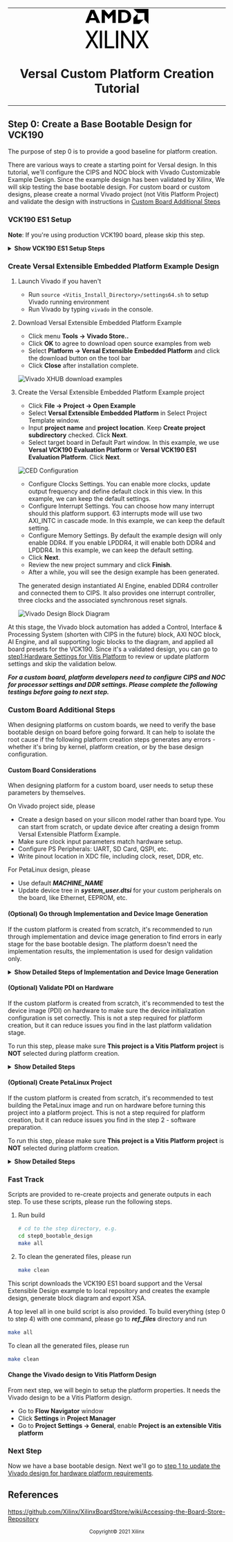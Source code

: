<!-- 
# Copyright 2020 Xilinx Inc.
# 
# Licensed under the Apache License, Version 2.0 (the "License");
# you may not use this file except in compliance with the License.
# You may obtain a copy of the License at
#
#     http://www.apache.org/licenses/LICENSE-2.0
#
# Unless required by applicable law or agreed to in writing, software
# distributed under the License is distributed on an "AS IS" BASIS,
# WITHOUT WARRANTIES OR CONDITIONS OF ANY KIND, either express or implied.
# See the License for the specific language governing permissions and
# limitations under the License.
-->


<table class="sphinxhide" width="100%">
 <tr width="100%">
    <td align="center"><img src="https://raw.githubusercontent.com/Xilinx/Image-Collateral/main/xilinx-logo.png" width="30%"/><h1>Versal Custom Platform Creation Tutorial</h1>
    </td>
 </tr>
</table>

## Step 0: Create a Base Bootable Design for VCK190

The purpose of step 0 is to provide a good baseline for platform creation.

There are various ways to create a starting point for Versal design. In this tutorial, we'll configure the CIPS and NOC block with Vivado Customizable Example Design. Since the example design has been validated by Xilinx, We will skip testing the base bootable design. For custom board or custom designs, please create a normal Vivado project (not Vitis Platform Project) and validate the design with instructions in [Custom Board Additional Steps](#custom-board-additional-steps)




### VCK190 ES1 Setup

**Note**: If you're using production VCK190 board, please skip this step.

<details>
  <summary><b>Show VCK190 ES1 Setup Steps</b></summary>


#### VCK190 ES1 Setup: Enable Versal ES Devices



Edit your `<Vivado_Installation_Path>/scripts/Vivado_init.tcl` and `<Vivado_Installation_Path>/scripts/hls_init.tcl` to add the following line:

```
enable_beta_device xcvc*
```

#### VCK190 ES1 Setup: Download VCK190 ES1 board file

**Note**: If you're using production VCK190 board, please skip this step.

1. Launch Vivado

   - Run `source <Vitis_Install_Directory>/settings64.sh` to setup Vivado running environment
   - Run Vivado by typing `vivado` in the console.

2. Download VCK190 ES1 board file

   - Click **Tools -> XHUB Store**
   - Click **OK** to agree with the information.
   - Go to **Board** tab
   - Expand **Evaluation Boards**
   - Select **Versal VCK190 ES1 Evaluation Platform**
   - Click **Install** button
   - Click **Close** to close the window 

</details>


### Create Versal Extensible Embedded Platform Example Design

1. Launch Vivado if you haven't

   - Run `source <Vitis_Install_Directory>/settings64.sh` to setup Vivado running environment
   - Run Vivado by typing `vivado` in the console.

2. Download Versal Extensible Embedded Platform Example

   - Click menu **Tools -> Vivado Store..**
   - Click **OK** to agree to download open source examples from web
   - Select **Platform -> Versal Extensible Embedded Platform** and click the download button on the tool bar
   - Click **Close** after installation complete.

   ![Vivado XHUB download examples](images/step0/vivado_download_example.png)

3. Create the Versal Extensible Embedded Platform Example project

   - Click **File -> Project -> Open Example**
   - Select **Versal Extensible Embedded Platform** in Select Project Template window.
   - Input **project name** and **project location**. Keep **Create project subdirectory** checked. Click **Next**.
   - Select target board in Default Part window. In this example, we use **Versal VCK190 Evaluation Platform** or **Versal VCK190 ES1 Evaluation Platform**. Click **Next**.

   ![CED Configuration](./images/step0/vivado_ced_config.png)

   - Configure Clocks Settings. You can enable more clocks, update output frequency and define default clock in this view. In this example, we can keep the default settings.
   - Configure Interrupt Settings. You can choose how many interrupt should this platform support. 63 interrupts mode will use two AXI_INTC in cascade mode. In this example, we can keep the default setting.
   - Configure Memory Settings. By default the example design will only enable DDR4. If you enable LPDDR4, it will enable both DDR4 and LPDDR4. In this example, we can keep the default setting.
   - Click **Next**.
   - Review the new project summary and click **Finish**.
   - After a while, you will see the design example has been generated.

   The generated design instantiated AI Engine, enabled DDR4 controller and connected them to CIPS. It also provides one interrupt controller, three clocks and the associated synchronous reset signals.

   ![Vivado Design Block Diagram](images/step0/vivado_design_diagram.png)

   

At this stage, the Vivado block automation has added a Control, Interface & Processing System (shorten with CIPS in the future) block, AXI NOC block, AI Engine, and all supporting logic blocks to the diagram, and applied all board presets for the VCK190. Since it's a validated design, you can go to [step1:Hardware Settings for Vitis Platform](step1.md) to review or update platform settings and skip the validation below.

***For a custom board, platform developers need to configure CIPS and NOC for processor settings and DDR settings. Please complete the following testings before going to next step.***

### Custom Board Additional Steps

When designing platforms on custom boards, we need to verify the base bootable design on board before going forward. It can help to isolate the root cause if the following platform creation steps generates any errors - whether it's bring by kernel, platform creation, or by the base design configuration.

#### Custom Board Considerations

When designing platform for a custom board, user needs to setup these parameters by themselves.

On Vivado project side, please

- Create a design based on your silicon model rather than board type. You can start from scratch, or update device after creating a design fromm Versal Extensible Platform Example.
- Make sure clock input parameters match hardware setup.
- Configure PS Peripherals: UART, SD Card, QSPI, etc.
- Write pinout location in XDC file, including clock, reset, DDR, etc.

For PetaLinux design, please

- Use default ***MACHINE_NAME***
- Update device tree in ***system_user.dtsi*** for your custom peripherals on the board, like Ethernet, EEPROM, etc.


#### (Optional) Go through Implementation and Device Image Generation

If the custom platform is created from scratch, it's recommended to run through implementation and device image generation to find errors in early stage for the base bootable design. The platform doesn't need the implementation results, the implementation is used for design validation only.

<details>
  <summary><b>Show Detailed Steps of Implementation and Device Image Generation</b></summary>

1. To run this step, please make sure the project is a normal project. **This project is a Vitis Platform project** should **NOT**  be selected during Vivado project creation. Go to **Flow Navigator -> Project Manager -> Settings**. Uncheck **This project is a Vitis Platform project** if it's enabled.

   ![Missing Images](./images/step0/vivado_project_property.png)

2. Validate the Block Design

   - Click ***Validate Design (F6)*** button in block diagram toolbar.

3. Create HDL Wrapper

   - In Sources tab, right click system.bd and select ***Create HDL Wrapper***. In the pop-up window, select ***Let Vivado Manage***.

4. Generate Device Image

   - Click ***Generate Device Image*** in Flow Navigator

   - Click ***Yes*** if it pops up a message to say *No Implementation Results Available*.

   ![missing image](./images/step0/vivado_no_imp_avail.png)

   - Click ***OK*** for default options for Launch Runs dialouge.

   It takes a while to generate block diagram and run through implementation.

   PDI is generated in `vck190_custom_platform.runs/impl_1/`

5. Export fixed XSA for PetaLinux project Creation

   a) Click Menu ***File -> Export -> Export Hardware***. Click Next.

   b) Select Output to ***Include Device Image***. Click Next.

   c) Set output XSA file name and directory. Click Next.

   d) Click Finish

</details>

#### (Optional) Validate PDI on Hardware

If the custom platform is created from scratch, it's recommended to test the device image (PDI) on hardware to make sure the device initialization configuration is set correctly. This is not a step required for platform creation, but it can reduce issues you find in the last platform validation stage.

To run this step, please make sure **This project is a Vitis Platform project** is **NOT** selected during platform creation.

<details>
  <summary><b>Show Detailed Steps</b></summary>

1. Connect hardware server in XSCT

   ```tcl
   # If JTAG cable is connected locally
   connect
   
   # If JTAG cable is connected on another server, launch hw_server on that server then connect to that remote hardware server
   connect -url TCP:<SERVER NAME or IP>:3121
   ```
   
   

2. Download PDI in XSCT

   ```tcl
   device program <PDI file>
   ```

   PDI program should download without errors. If any error occurs in XSCT console, please check block design settings.

   Here's the sample prints on UART console of VCK190 board

<!--TODO: update for 2021.2 log -->
<details>
  <summary><b>Show Log</b></summary>

   ```
   [8.716546]****************************************
   [10.387178]Xilinx Versal Platform Loader and Manager
   [15.181959]Release 2020.2   Nov 30 2020  -  07:20:11
   [19.889662]Platform Version: v1.0 PMC: v1.0, PS: v1.0
   [24.684093]BOOTMODE: 0, MULTIBOOT: 0x0
   [28.172159]****************************************
   [32.817343] 28.506881 ms for PrtnNum: 1, Size: 2224 Bytes
   [37.939565]-------Loading Prtn No: 0x2
   [41.975581] 0.531603 ms for PrtnNum: 2, Size: 48 Bytes
   [46.307975]-------Loading Prtn No: 0x3
   [153.848428] 104.031565 ms for PrtnNum: 3, Size: 57168 Bytes
   [156.392071]-------Loading Prtn No: 0x4
   [159.994956] 0.012506 ms for PrtnNum: 4, Size: 2512 Bytes
   [165.110546]-------Loading Prtn No: 0x5
   [168.715028] 0.014362 ms for PrtnNum: 5, Size: 3424 Bytes
   [173.831756]-------Loading Prtn No: 0x6
   [177.430206] 0.007693 ms for PrtnNum: 6, Size: 80 Bytes
   [182.427400]+++++++Loading Image No: 0x2, Name: pl_cfi, Id: 0x18700000
   [188.652918]-------Loading Prtn No: 0x7
   [1564.072421] 1371.823162 ms for PrtnNum: 7, Size: 707472 Bytes
   [1566.876806]-------Loading Prtn No: 0x8
   [1956.351062] 385.792100 ms for PrtnNum: 8, Size: 365712 Bytes
   [1959.102465]+++++++Loading Image No: 0x3, Name: fpd, Id: 0x0420C003
   [1965.172668]-------Loading Prtn No: 0x9
   [1969.287834] 0.436437 ms for PrtnNum: 9, Size: 992 Bytes
   [1974.032078]***********Boot PDI Load: Done*************
   [1979.057962]55080.597596 ms: ROM Time
   [1982.528018]Total PLM Boot Time
   ```
</details>

If the PDI can't load successfully, please check the CIPS configuration. 

</details>


#### (Optional) Create PetaLinux Project

If the custom platform is created from scratch, it's recommended to test building the PetaLinux image and run on hardware before turning this project into a platform project. This is not a step required for platform creation, but it can reduce issues you find in the step 2 - software preparation.

To run this step, please make sure **This project is a Vitis Platform project** is **NOT** selected during platform creation.

<details>
  <summary><b>Show Detailed Steps</b></summary>

For a quick demonstration in this step, we'll use VCK190 pre-built device tree. It helps to setup peripheral properties, such as Ethernet MAC phy address, etc. These settings are specific to each board. It needs BSP engineers to develop during board bring up phase for custom boards.

1. Create PetaLinux Project with XSA

   ```bash
   petalinux-create -t project --template versal --force -n petalinux
   cd petalinux
   petalinux-config --get-hw-description=<path to xsa directory> --silentconfig
   ```

   - The created PetaLinux project name is ***petalinux***. Please feel free to change the PetaLinux project name with ***petalinux-create -n*** option.
   - The XSA used for PetaLinux needs to be a post implementation XSA.

2. Apply VCK190 device tree

   - Run `petalinux-config`
   - Go to ***DTG Settings***
   - Enter ***versal-vck190-reva-x-ebm-02-reva*** for ***MACHINE_NAME*** option (CONFIG_SUBSYSTEM_MACHINE_NAME)
   
   Note: This preset device setting will add ethernet PHY info to device tree. The [device tree source code][1] will be applied to the PetaLinux project.

[1]: https://github.com/Xilinx/u-boot-xlnx/blob/master/arch/arm/dts/versal-vck190-revA-x-ebm-02-revA.dts

3. Build PetaLinux Image

   ```bash
   petalinux-build
   petalinux-package --boot --u-boot
   ```

   Output ***BOOT.BIN***, ***boot.scr*** and ***image.ub*** are located in ***images/linux*** directory.


4. Validate PetaLinux image on Board

   - Copy ***BOOT.BIN***, ***image.ub*** and ***boot.scr*** from **build/petalinux/images/linux** directory to SD card (fat32 partition).
   - Insert SD card to VCK190, set boot mode to SD boot (0001) and boot the board.
   - Make sure Linux boot successfully. Login with username: root, password: root

</details>
<!--For Create PetaLinux Project-->


### Fast Track

Scripts are provided to re-create projects and generate outputs in each step. To use these scripts, please run the following steps.

1. Run build

   ```bash
   # cd to the step directory, e.g.
   cd step0_bootable_design
   make all
   ```
   
2. To clean the generated files, please run

   ```bash
   make clean
   ```
This script downloads the VCK190 ES1 board support and the Versal Extensible Design example to local repository and creates the example design, generate block diagram and export XSA.

   

A top level all in one build script is also provided. To build everything (step 0 to step 4) with one command, please go to ***ref_files*** directory and run

```bash
make all
```

To clean all the generated files, please run

```bash
make clean
```

#### Change the Vivado design to Vitis Platform Design

From next step, we will begin to setup the platform properties. It needs the Vivado design to be a Vitis Platform design. 

- Go to **Flow Navigator** window
- Click **Settings** in **Project Manager**
- Go to **Project Settings -> General**, enable **Project is an extensible Vitis platform**

### Next Step

Now we have a base bootable design. Next we'll go to [step 1 to update the Vivado design for hardware platform requirements](./step1.md).





## References

https://github.com/Xilinx/XilinxBoardStore/wiki/Accessing-the-Board-Store-Repository

<p align="center"><sup>Copyright&copy; 2021 Xilinx</sup></p>
